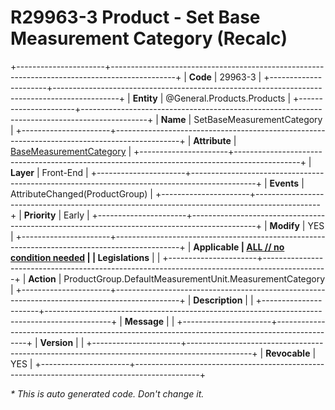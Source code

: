 ﻿---
erp.type: front-end-business-rule
erp.entity: General.Products.Products
---

# R29963-3 Product - Set Base Measurement Category (Recalc)
+----------------------+----------------------------------------------------------------------------------------------+
| **Code**             | 29963-3                                                                                      |
+----------------------+----------------------------------------------------------------------------------------------+
| **Entity**           | @General.Products.Products                                                                   |
+----------------------+----------------------------------------------------------------------------------------------+
| **Name**             | SetBaseMeasurementCategory                                                                   |
+----------------------+----------------------------------------------------------------------------------------------+
| **Attribute**        | [BaseMeasurementCategory](../entities/General.Products.Products.md#basemeasurementcategory)  |
+----------------------+----------------------------------------------------------------------------------------------+
| **Layer**            | Front-End                                                                                    |
+----------------------+----------------------------------------------------------------------------------------------+
| **Events**           | AttributeChanged(ProductGroup)                                                               |
+----------------------+----------------------------------------------------------------------------------------------+
| **Priority**         | Early                                                                                        |
+----------------------+----------------------------------------------------------------------------------------------+
| **Modify**           | YES                                                                                          |
+----------------------+----------------------------------------------------------------------------------------------+
| **Applicable         | [ALL // no condition needed](xref:applicable-legislations)                                   |
| Legislations**       |                                                                                              |
+----------------------+----------------------------------------------------------------------------------------------+
| **Action**           | ProductGroup.DefaultMeasurementUnit.MeasurementCategory                                      |
+----------------------+----------------------------------------------------------------------------------------------+
| **Description**      |                                                                                              |
+----------------------+----------------------------------------------------------------------------------------------+
| **Message**          |                                                                                              |
+----------------------+----------------------------------------------------------------------------------------------+
| **Version**          |                                                                                              |
+----------------------+----------------------------------------------------------------------------------------------+
| **Revocable**        | YES                                                                                          |
+----------------------+----------------------------------------------------------------------------------------------+

*\* This is auto generated code. Don't change it.*
